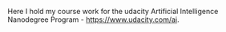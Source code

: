 Here I hold my course work for the udacity Artificial Intelligence Nanodegree Program - https://www.udacity.com/ai.
